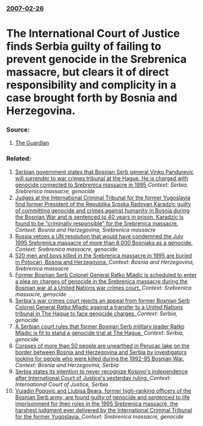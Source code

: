 ### [2007-02-26](/news/2007/02/26/index.md)

#  The International Court of Justice finds Serbia guilty of failing to prevent genocide in the Srebrenica massacre, but clears it of direct responsibility and complicity in a case brought forth by Bosnia and Herzegovina. 




### Source:

1. [The Guardian](http://www.guardian.co.uk/serbia/article/0,,2021764,00.html)

### Related:

1. [ Serbian government states that Bosnian Serb general Vinko Pandurevic will surrender to war crimes tribunal at the Hague. He is charged with genocide connected to Srebrenica massacre in 1995 ](/news/2005/03/20/serbian-government-states-that-bosnian-serb-general-vinko-pandurevia-will-surrender-to-war-crimes-tribunal-at-the-hague-he-is-charged-wit.md) _Context: Serbia, Srebrenica massacre, genocide_
2. [Judges at the International Criminal Tribunal for the former Yugoslavia find former President of the Republika Srpska Radovan Karadzic guilty of committing genocide and crimes against humanity in Bosnia during the Bosnian War and is sentenced to 40 years in prison. Karadzic is found to be "criminally responsible" for the Srebrenica massacre. ](/news/2016/03/24/judges-at-the-international-criminal-tribunal-for-the-former-yugoslavia-find-former-president-of-the-republika-srpska-radovan-karada3-4ia-gui.md) _Context: Bosnia and Herzegovina, Srebrenica massacre_
3. [Russia vetoes a UN resolution that would have condemned the July 1995 Srebrenica massacre of more than 8,000 Bosniaks as a genocide. ](/news/2015/07/8/russia-vetoes-a-un-resolution-that-would-have-condemned-the-july-1995-srebrenica-massacre-of-more-than-8-000-bosniaks-as-a-genocide.md) _Context: Srebrenica massacre, genocide_
4. [520 men and boys killed in the Srebrenica massacre in 1995 are buried in Potocari, Bosnia and Herzegovina. ](/news/2012/07/11/520-men-and-boys-killed-in-the-srebrenica-massacre-in-1995-are-buried-in-potoaari-bosnia-and-herzegovina.md) _Context: Bosnia and Herzegovina, Srebrenica massacre_
5. [Former Bosnian Serb Colonel General Ratko Mladic is scheduled to enter a plea on charges of genocide in the Srebrenica massacre during the Bosnian war at a United Nations war crimes court. ](/news/2011/07/4/former-bosnian-serb-colonel-general-ratko-mladia-is-scheduled-to-enter-a-plea-on-charges-of-genocide-in-the-srebrenica-massacre-during-the.md) _Context: Srebrenica massacre, genocide_
6. [Serbia's war crimes court rejects an appeal from former Bosnian Serb Colonel General Ratko Mladic against a transfer to a United Nations tribunal in The Hague to face genocide charges. ](/news/2011/05/31/serbia-s-war-crimes-court-rejects-an-appeal-from-former-bosnian-serb-colonel-general-ratko-mladia-against-a-transfer-to-a-united-nations-tr.md) _Context: Serbia, genocide_
7. [A Serbian court rules that former Bosnian Serb military leader Ratko Mladic is fit to stand a genocide trial at The Hague. ](/news/2011/05/27/a-serbian-court-rules-that-former-bosnian-serb-military-leader-ratko-mladia-is-fit-to-stand-a-genocide-trial-at-the-hague.md) _Context: Serbia, genocide_
8. [Corpses of more than 50 people are unearthed in Perucac lake on the border between Bosnia and Herzegovina and Serbia by investigators looking for people who were killed during the 1992-95 Bosnian War. ](/news/2010/08/11/corpses-of-more-than-50-people-are-unearthed-in-peruaac-lake-on-the-border-between-bosnia-and-herzegovina-and-serbia-by-investigators-looki.md) _Context: Bosnia and Herzegovina, Serbia_
9. [Serbia states its intention to never recognize Kosovo's independence after International Court of Justice's yesterday ruling. ](/news/2010/07/23/serbia-states-its-intention-to-never-recognize-kosovo-s-independence-after-international-court-of-justice-s-yesterday-ruling.md) _Context: International Court of Justice, Serbia_
10. [Vujadin Popovic and Ljubisa Beara, former high-ranking officers of the Bosnian Serb army, are found guilty of genocide and sentenced to life imprisonment for their roles in the 1995 Srebrenica massacre, the harshest judgment ever delivered by the International Criminal Tribunal for the former Yugoslavia. ](/news/2010/06/10/vujadin-popovia-and-ljubia-a-beara-former-high-ranking-officers-of-the-bosnian-serb-army-are-found-guilty-of-genocide-and-sentenced-to-li.md) _Context: Srebrenica massacre, genocide_
